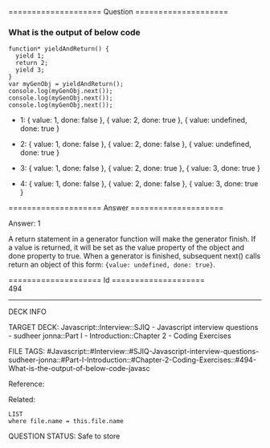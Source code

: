 ==================== Question ====================  

### What is the output of below code

<!-- codeblock-start -->
<pre><code class="hljs language-javascript"><span class="hljs-keyword">function</span>* <span class="hljs-title function_">yieldAndReturn</span>(<span class="hljs-params"></span>) {
  <span class="hljs-keyword">yield</span> <span class="hljs-number">1</span>;
  <span class="hljs-keyword">return</span> <span class="hljs-number">2</span>;
  <span class="hljs-keyword">yield</span> <span class="hljs-number">3</span>;
}
<span class="hljs-keyword">var</span> myGenObj = <span class="hljs-title function_">yieldAndReturn</span>();
<span class="hljs-variable language_">console</span>.<span class="hljs-title function_">log</span>(myGenObj.<span class="hljs-title function_">next</span>());
<span class="hljs-variable language_">console</span>.<span class="hljs-title function_">log</span>(myGenObj.<span class="hljs-title function_">next</span>());
<span class="hljs-variable language_">console</span>.<span class="hljs-title function_">log</span>(myGenObj.<span class="hljs-title function_">next</span>());
</code></pre>
<!-- codeblock-end -->

- 1: { value: 1, done: false }, { value: 2, done: true }, { value: undefined, done: true }

- 2: { value: 1, done: false }, { value: 2, done: false }, { value: undefined, done: true }

- 3: { value: 1, done: false }, { value: 2, done: true }, { value: 3, done: true }

- 4: { value: 1, done: false }, { value: 2, done: false }, { value: 3, done: true }  

==================== Answer ====================  

Answer: 1

A return statement in a generator function will make the generator finish. If a value is returned, it will be set as the value property of the object and done property to true. When a generator is finished, subsequent next() calls return an object of this form: `{value: undefined, done: true}`.

==================== Id ====================  
494

---

DECK INFO

TARGET DECK: Javascript::Interview::SJIQ - Javascript interview questions - sudheer jonna::Part I - Introduction::Chapter 2 - Coding Exercises

FILE TAGS: #Javascript::#Interview::#SJIQ-Javascript-interview-questions-sudheer-jonna::#Part-I-Introduction::#Chapter-2-Coding-Exercises::#494-What-is-the-output-of-below-code-javasc

Reference:

Related:

```dataview
LIST
where file.name = this.file.name
```

QUESTION STATUS: Safe to store
